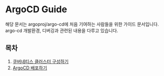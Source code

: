 # ArgoCD Guide

해당 문서는 argoproj/argo-cd에 처음 기여하는 사람들을 위한 가이드 문서입니다.\
argo-cd 개발환경, 디버깅과 관련된 내용을 다루고 있습니다.

## 목차
1. [쿠버네티스 클러스터 구성하기](./01-k8s-cluster.md)
2. [ArgoCD 배포하기](./02-argocd-deploy.md)